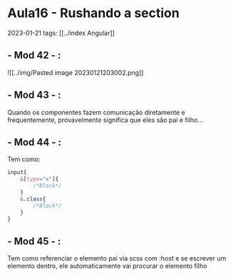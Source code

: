# Aula16 - Rushando a section
2023-01-21
tags: [[../index Angular]]


## - Mod 42 - :

![[../img/Pasted image 20230121203002.png]]

## - Mod 43 - :

Quando os componentes fazem comunicação diretamente e frequentemente, provavelmente significa que eles são pai e filho...

## - Mod 44 - :

Tem como:

~~~scss
input{
	&[type="x"]{
		/*Block*/
	}
	&.class{
		/*Block*/
	}
}
~~~

## - Mod 45 - :

Tem como referenciar o elemento pai via scss com :host e se escrever um elemento dentro, ele automaticamente vai procurar o elemento filho